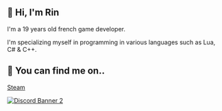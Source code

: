 ## 👋 Hi, I'm Rin 
I'm a 19 years old french game developer.

I'm specializing myself in programming in various languages such as Lua, C# & C++.

## 🔗 You can find me on..
[Steam](https://steamcommunity.com/id/RinKaoru/)

[![Discord Banner 2](https://discordapp.com/api/guilds/560924151418847262/widget.png?style=banner2)](https://discord.gg/cb94EYWxUt)

